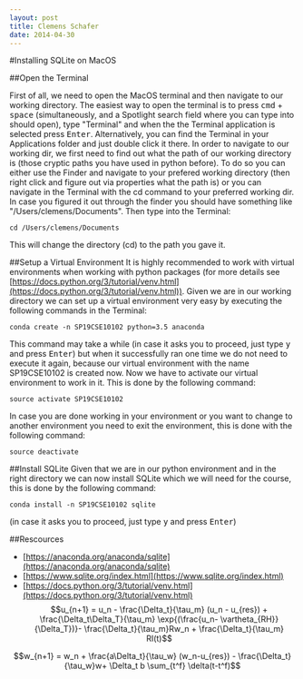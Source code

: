 ```yaml
---
layout: post
title: Clemens Schafer
date: 2014-04-30
---
```


#Installing SQLite on MacOS

##Open the Terminal

First of all, we need to open the MacOS terminal and then navigate to our working directory. The easiest way to open the terminal is to press
<kbd>cmd</kbd> + <kbd>space</kbd> (simultaneously, and a Spotlight search field where you can type into should open), type "Terminal" and when the the Terminal application is selected press <kbd>Enter</kbd>. Alternatively, you can find the Terminal in your Applications folder and just double click it there. In order to navigate to our working dir, we first need to find out what the path of our working directory is (those cryptic paths you have used in python before). To do so you can either use the Finder and navigate to your prefered working directory (then right click and figure out via properties what the path is) or you can navigate in the Terminal with the cd command to your preferred working dir. In case you figured it out through the finder you should have something like "/Users/clemens/Documents". Then type into the Terminal:

~~~
cd /Users/clemens/Documents
~~~

This will change the directory (cd) to the path you gave it.

##Setup a Virtual Environment
It is highly recommended to work with virtual environments when working with python packages (for more details see [https://docs.python.org/3/tutorial/venv.html](https://docs.python.org/3/tutorial/venv.html)). Given we are in our working directory we can set up a virtual environment very easy by executing the following commands in the Terminal:

~~~
conda create -n SP19CSE10102 python=3.5 anaconda
~~~

This command may take a while (in case it asks you to proceed, just type <kbd>y</kbd> and press <kbd>Enter</kbd>) but when it successfully ran one time we do not need to execute it again, because our virtual environment with the name SP19CSE10102 is created now. Now we have to activate our virtual environment to work in it. This is done by the following command:

~~~
source activate SP19CSE10102
~~~

In case you are done working in your environment or you want to change to another environment you need to exit the environment, this is done with the following command:

~~~
source deactivate
~~~

##Install SQLite
Given that we are in our python environment and in the right directory we can now install SQLite which we will need for the course, this is done by the following command:

~~~
conda install -n SP19CSE10102 sqlite
~~~

(in case it asks you to proceed, just type <kbd>y</kbd> and press <kbd>Enter</kbd>)


##Rescources

- [https://anaconda.org/anaconda/sqlite](https://anaconda.org/anaconda/sqlite)
- [https://www.sqlite.org/index.html](https://www.sqlite.org/index.html)
- [https://docs.python.org/3/tutorial/venv.html](https://docs.python.org/3/tutorial/venv.html)
$$u_{n+1} = u_n - \frac{\Delta_t}{\tau_m} (u_n - u_{res}) + \frac{\Delta_t\Delta_T}{\tau_m} \exp{(\frac{u_n- \vartheta_{RH}}{\Delta_T})}- \frac{\Delta_t}{\tau_m}Rw_n +  \frac{\Delta_t}{\tau_m} RI(t)$$

$$w_{n+1} = w_n + \frac{a\Delta_t}{\tau_w} (w_n-u_{res}) - \frac{\Delta_t}{\tau_w}w+ \Delta_t b \sum_{t^f} \delta(t-t^f)$$